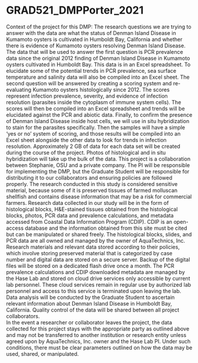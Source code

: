 # GRAD521_DMPPorter_2021

Context of the project for this DMP: The research questions we are trying to answer with the data are what the status of Denman Island Disease in Kumamoto oysters is cultivated in Humboldt Bay, California and whether there is evidence of Kumamoto oysters resolving Denman Island Disease. The data that will be used to answer the first question is PCR prevalence data since the original 2012 finding of Denman Island Disease in Kumamoto oysters cultivated in Humboldt Bay. This data is in an Excel spreadsheet. To elucidate some of the potential trends in PCR prevalence, sea surface temperature and salinity data will also be compiled into an Excel sheet. The second question will be answered by creating a scoring system and re-evaluating Kumamoto oysters histologically since 2012. The scores represent infection prevalence, severity, and evidence of infection resolution (parasites inside the cytoplasm of immune system cells). The scores will then be compiled into an Excel spreadsheet and trends will be elucidated against the PCR and abiotic data. Finally, to confirm the presence of Denman Island Disease inside host cells, we will use in situ hybridization to stain for the parasites specifically. Then the samples will have a simple ‘yes or no’ system of scoring, and those results will be compiled into an Excel sheet alongside the other data to look for trends in infection resolution. Approximately 2 GB of data for each data set will be created during the course of the project. Photos of histological and in situ hybridization will take up the bulk of the data. 
This project is a collaboration between Stephanie, OSU and a private company. 
The PI will be responsible for implementing the DMP, but the Graduate Student will be responsible for distributing it to our collaborators and ensuring policies are followed properly. The research conducted in this study is considered sensitive material, because some of it is preserved tissues of farmed molluscan shellfish and contains disease information that may be a risk for commercial farmers. Research data collected in our study will be in the form of histological blocks, H&E-stained tissues obtained from the histological blocks, photos, PCR data and prevalence calculations, and metadata accessed from Coastal Data Information Program (CDIP). CDIP is an open-access database and the information obtained from this site must be cited but can be manipulated or shared freely. 
The histological blocks, slides, and PCR data are all owned and managed by the owner of AquaTechnics, Inc. Research materials and relevant data stored according to their policies, which involve storing preserved material that is categorized by case number and digital data are stored on a secure server. Backup of the digital files will be stored on a dedicated flash drive once a month. The PCR prevalence calculations and CDIP downloaded metadata are managed by the Hase Lab and stored on cloud drive services only accessible by current lab personnel. These cloud services remain in regular use by authorized lab personnel and access to this service is terminated upon leaving the lab. 
Data analysis will be conducted by the Graduate Student to ascertain relevant information about Denman Island Disease in Humboldt Bay, California. Quality control of the data will be shared between all project collaborators.  
 In the event a researcher or collaborator leaves the project, the data collected for this project stays with the appropriate party as outlined above and may not be transferred to another institution or research entity unless agreed upon by AquaTechnics, Inc. owner and the Hase Lab PI. Under such conditions, there must be clear parameters outlined on how the data may be used, shared, or manipulated. 
